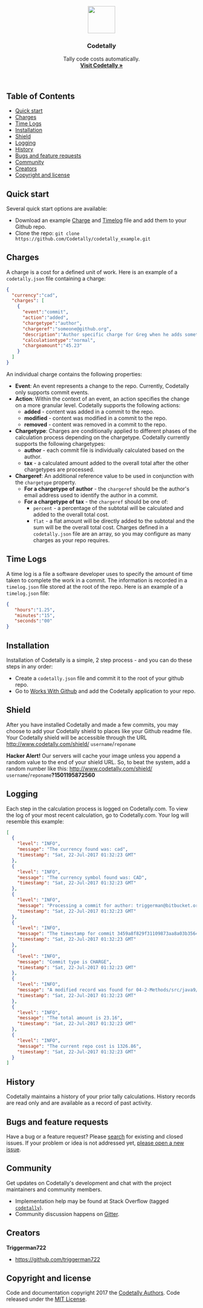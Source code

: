 <p align="center">
  <a href="http://www.codetally.com/">
    <img src="http://www.codetally.com/codetally_help_logo_ns.png" width=72>
  </a><h3 align="center">Codetally</h3><p align="center">
    Tally code costs automatically.
    <br>
    <a href="http://www.codetally.com/"><strong>Visit Codetally &raquo;</strong></a>
  </p>
</p>
<br>

## Table of Contents

- [Quick start](#quick-start)
- [Charges](#charges)
- [Time Logs](#time-logs)
- [Installation](#installation)
- [Shield](#shield)
- [Logging](#logging)
- [History](#history)
- [Bugs and feature requests](#bugs-and-feature-requests)
- [Community](#community)
- [Creators](#creators)
- [Copyright and license](#copyright-and-license)

## Quick start

Several quick start options are available:

- Download an example [Charge](http://www.codetally.com/codetally.json) and [Timelog](http://www.codetally.com/timelog.json) file and add them to your Github repo.
- Clone the repo: `git clone https://github.com/Codetally/codetally_example.git`

## Charges

A charge is a cost for a defined unit of work. Here is an example of a `codetally.json` file containing a charge:

```json
{
  "currency":"cad",
  "charges": [
    {
      "event":"commit",
      "action":"added",
      "chargetype":"author",
      "chargeref":"someone@github.org",
      "description":"Author specific charge for Greg when he adds something in a commit.",
      "calculationtype":"normal",
      "chargeamount":"45.23"
    }
  ]
}
```
An individual charge contains the following properties:
- **Event**: An event represents a change to the repo. Currently, Codetally only supports commit events.
- **Action**: Within the context of an event, an action specifies the change on a more granular level. Codetally supports the following actions:
  - **added** - content was added in a commit to the repo.
  - **modified** - content was modified in a commit to the repo.
  - **removed** - content was removed in a commit to the repo.
- **Chargetype**: Charges are conditionally applied to different phases of the calculation process depending on the chargetype. Codetally currently supports the following chargetypes:
  - **author** - each commit file is individually calculated based on the author.
  - **tax** - a calculated amount added to the overall total after the other chargetypes are processed.
- **Chargeref**: An additional reference value to be used in conjunction with the `chargetype` property.
  - **For a chargetype of author** - the `chargeref` should be the author's email address used to identify the author in a commit.
  - **For a chargetype of tax** - the `chargeref` should be one of:
    - `percent` - a percentage of the subtotal will be calculated and added to the overall total cost.
    - `flat` - a flat amount will be directly added to the subtotal and the sum will be the overall total cost.
Charges defined in a `codetally.json` file are an array, so you may configure as many charges as your repo requires.    

## Time Logs

A time log is a file a software developer uses to specify the amount of time taken to complete the work in a commit.
The information is recorded in a `timelog.json` file stored at the root of the repo.
Here is an example of a `timelog.json` file:

```json
{
   "hours":"1.25",
   "minutes":"15",
   "seconds":"00"
}
```

## Installation

Installation of Codetally is a simple, 2 step process - and you can do these steps in any order:

- Create a `codetally.json` file and commit it to the root of your github repo.
- Go to [Works With Github](https://github.com/works-with?utf8=%E2%9C%93&query=Codetally) and add the Codetally application to your repo.

## Shield

After you have installed Codetally and made a few commits, you may choose to add your Codetally shield to places like your Github readme file. Your Codetally shield will be accessible through the URL http://www.codetally.com/shield/ `username`/`reponame`

**Hacker Alert!** Our servers will cache your image unless you append a random value to the end of your shield URL. So, to beat the system, add a random number like this: http://www.codetally.com/shield/ `username`/`reponame`**?1501195872560**

## Logging

Each step in the calculation process is logged on Codetally.com. To view the log of your most recent calculation, go to Codetally.com. Your log will resemble this example:

```json
[
  {
    "level": "INFO",
    "message": "The currency found was: cad",
    "timestamp": "Sat, 22-Jul-2017 01:32:23 GMT"
  },
  {
    "level": "INFO",
    "message": "The currency symbol found was: CAD",
    "timestamp": "Sat, 22-Jul-2017 01:32:23 GMT"
  },
  {
    "level": "INFO",
    "message": "Processing a commit for author: triggerman@bitbucket.org",
    "timestamp": "Sat, 22-Jul-2017 01:32:23 GMT"
  },
  {
    "level": "INFO",
    "message": "The timestamp for commit 3459a8f829f31109873aa8a03b3564968c7a5289 is 2017-07-21T21:32:00-04:00",
    "timestamp": "Sat, 22-Jul-2017 01:32:23 GMT"
  },
  {
    "level": "INFO",
    "message": "Commit type is CHARGE",
    "timestamp": "Sat, 22-Jul-2017 01:32:23 GMT"
  },
  {
    "level": "INFO",
    "message": "A modified record was found for 04-2-Methods/src/java9/Turtle.java",
    "timestamp": "Sat, 22-Jul-2017 01:32:23 GMT"
  },
  {
    "level": "INFO",
    "message": "The total amount is 23.16",
    "timestamp": "Sat, 22-Jul-2017 01:32:23 GMT"
  },
  {
    "level": "INFO",
    "message": "The current repo cost is 1326.86",
    "timestamp": "Sat, 22-Jul-2017 01:32:23 GMT"
  }
]
```

## History

Codetally maintains a history of your prior tally calculations. History records are read only and are available as a record of past activity.

## Bugs and feature requests

Have a bug or a feature request? Please [search](https://github.com/Codetally/codetally_core/issues?utf8=%E2%9C%93&q=is%3Aissue%20is%3Aopen%20) for existing and closed issues. If your problem or idea is not addressed yet, [please open a new issue](https://github.com/Codetally/codetally_core/issues/new).

## Community

Get updates on Codetally's development and chat with the project maintainers and community members.

- Implementation help may be found at Stack Overflow (tagged [`codetally`](https://stackoverflow.com/questions/tagged/codetally)).
- Community discussion happens on [Gitter](https://gitter.im/Codetally/Lobby).

## Creators

**Triggerman722**

- <https://github.com/triggerman722>


## Copyright and license

Code and documentation copyright 2017 the [Codetally Authors](https://github.com/Codetally/codetally_example/graphs/contributors). Code released under the [MIT License](https://github.com/Codetally/codetally_example/blob/master/LICENSE).
